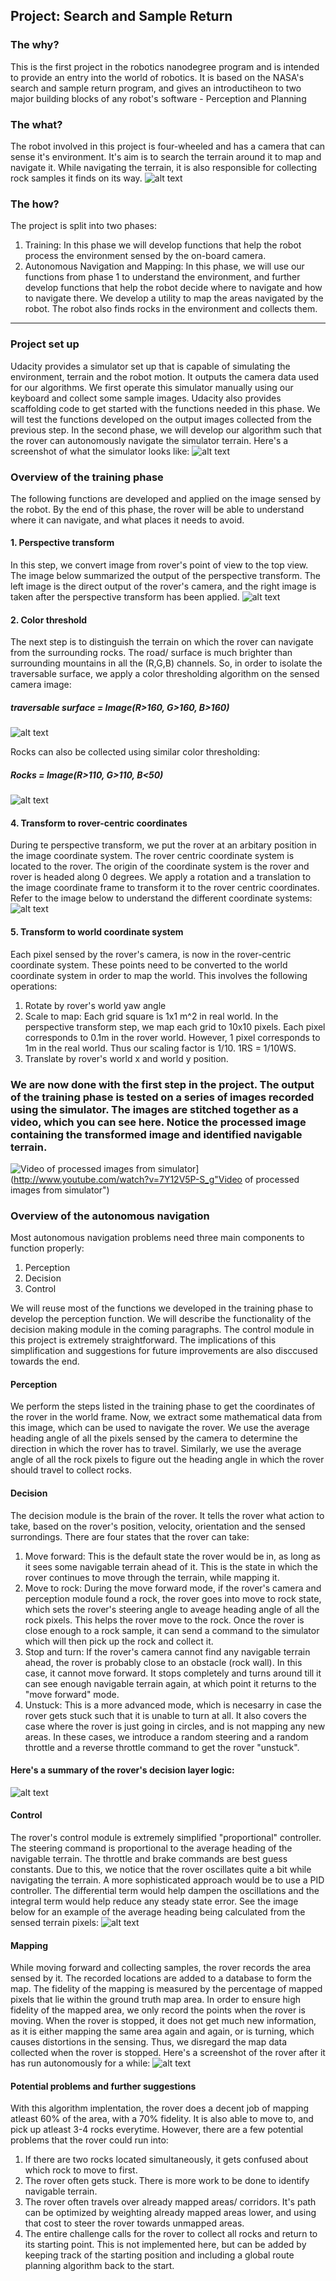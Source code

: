 [//]: # (Image References)

[imageRobot]: ./Pictures/imageRobot.jpg
[imageSimulator]: ./Pictures/imageSimulator.jpg
[imagePerspectiveTransform]: ./Pictures/imagePerspectiveTransform.png
[imageTerrain]: ./Pictures/imageTerrain.png
[imageRock]: ./Pictures/imageRock.png
[imageCoords]: ./Pictures/imageCoords.jpg
[imageDecisionTree]: ./Pictures/imageDecisionTree.jpg
[imageAverageHeading]: ./Pictures/imageAverageHeading.png
[imageMappedArea]: ./Pictures/imageMappedArea.png

## Project: Search and Sample Return
### The why? 
This is the first project in the robotics nanodegree program and is intended to provide an entry into the world of robotics. It is based on the NASA's search and sample return program, and gives an introductiheon to two major building blocks of any robot's software - Perception and Planning
### The what?
The robot involved in this project is four-wheeled and has a camera that can sense it's environment. It's aim is to search the terrain around it to map and navigate it. While navigating the terrain, it is also responsible for collecting rock samples it finds on its way. 
![alt text][imageRobot]
### The how?
The project is split into two phases:
1. Training: In this phase we will develop functions that help the robot process the environment sensed by the on-board camera.
2. Autonomous Navigation and Mapping: In this phase, we will use our functions from phase 1 to understand the environment, and further develop functions that help the robot decide where to navigate and how to navigate there. We develop a utility to map the areas navigated by the robot. The robot also finds rocks in the environment and collects them.

---

### Project set up
Udacity provides a simulator set up that is capable of simulating the environment, terrain and the robot motion. It outputs the camera data used for our algorithms. We first operate this simulator manually using our keyboard and collect some sample images. Udacity also provides scaffolding code to get started with the functions needed in this phase. We will test the functions developed on the output images collected from the previous step. In the second phase, we will develop our algorithm such that the rover can autonomously navigate the simulator terrain. Here's a screenshot of what the simulator looks like:
![alt text][imageSimulator]

### Overview of the training phase
The following functions are developed and applied on the image sensed by the robot. By the end of this phase, the rover will be able to understand where it can navigate, and what places it needs to avoid. 
#### 1. Perspective transform
In this step, we convert image from rover's point of view to the top view. The image below summarized the output of the perspective transform. The left image is the direct output of the rover's camera, and the right image is taken after the perspective transform has been applied.
![alt text][imagePerspectiveTransform]

#### 2. Color threshold
The next step is to distinguish the terrain on which the rover can navigate from the surrounding rocks. The road/ surface is much brighter than surrounding mountains in all the (R,G,B) channels. So, in order to isolate the traversable surface, we apply a color thresholding algorithm on the sensed camera image:
##### traversable surface = Image(R>160, G>160, B>160)
![alt text][imageTerrain]

Rocks can also be collected using similar color thresholding:
##### Rocks = Image(R>110, G>110, B<50)
![alt text][imageRock]

#### 4. Transform to rover-centric coordinates
During te perspective transform, we put the rover at an arbitary position in the image coordinate system. The rover centric coordinate system is located to the rover. The origin of the coordinate system is the rover and rover is headed along 0 degrees. We apply a rotation and a translation to the image coordinate frame to transform it to the rover centric coordinates. Refer to the image below to understand the different coordinate systems:
![alt text][imageCoords]

#### 5. Transform to world coordinate system
Each pixel sensed by the rover's camera, is now in the rover-centric coordinate system. These points need to be converted to the world coordinate system in order to map the world. This involves the following operations:
1. Rotate by rover's world yaw angle
2. Scale to map: Each grid square is 1x1 m^2 in real world. In the perspective transform step, we map each grid to 10x10 pixels. Each pixel corresponds to 0.1m in the rover world. However, 1 pixel corresponds to 1m in the real world. Thus our scaling factor is 1/10. 1RS = 1/10WS.
3. Translate by rover's world x and world y position.

### We are now done with the first step in the project. The output of the training phase is tested on a series of images recorded using the simulator. The images are stitched together as a video, which you can see here. Notice the processed image containing the transformed image and identified navigable terrain.

![Video of processed images from simulator](http://img.youtube.com/vi/7Y12V5P-S_g/0.jpg)](http://www.youtube.com/watch?v=7Y12V5P-S_g"Video of processed images from simulator")

### Overview of the autonomous navigation
Most autonomous navigation problems need three main components to function properly:
1. Perception
2. Decision
3. Control

We will reuse most of the functions we developed in the training phase to develop the perception function. We will describe the functionality of the decision making module in the coming paragraphs. The control module in this project is extremely straightforward. The implications of this simplification and suggestions for future improvements are also disccused towards the end.

#### Perception
We perform the steps listed in the training phase to get the coordinates of the rover in the world frame. Now, we extract some mathematical data from this image, which can be used to navigate the rover. We use the average heading angle of all the pixels sensed by the camera to determine the direction in which the rover has to travel. Similarly, we use the average angle of all the rock pixels to figure out the heading angle in which the rover should travel to collect rocks.

#### Decision
The decision module is the brain of the rover. It tells the rover what action to take, based on the rover's position, velocity, orientation and the sensed surrondings. There are four states that the rover can take:
1. Move forward: This is the default state the rover would be in, as long as it sees some navigable terrain ahead of it. This is the state in which the rover continues to move through the terrain, while mapping it.
2. Move to rock: During the move forward mode, if the rover's camera and perception module found a rock, the rover goes into move to rock state, which sets the rover's steering angle to aveage heading angle of all the rock pixels. This helps the rover move to the rock. Once the rover is close enough to a rock sample, it can send a command to the simulator which will then pick up the rock and collect it.
3. Stop and turn: If the rover's camera cannot find any navigable terrain ahead, the rover is probably close to an obstacle (rock wall). In this case, it cannot move forward. It stops completely and turns around till it can see enough navigable terrain again, at which point it returns to the "move forward" mode.
4. Unstuck: This is a more advanced mode, which is necesarry in case the rover gets stuck such that it is unable to turn at all. It also covers the case where the rover is just going in circles, and is not mapping any new areas. In these cases, we introduce a random steering and a random throttle and a reverse throttle command to get the rover "unstuck".

#### Here's a summary of the rover's decision layer logic:
![alt text][imageDecisionTree]

#### Control
The rover's control module is extremely simplified "proportional" controller. The steering command is proportional to the average heading of the navigable terrain. The throttle and brake commands are best guess constants. Due to this, we notice that the rover oscillates quite a bit while navigating the terrain. A more sophisticated approach would be to use a PID controller. The differential term would help dampen the oscillations and the integral term would help reduce any steady state error. See the image below for an example of the average heading being calculated from the sensed terrain pixels:
![alt text][imageAverageHeading]

#### Mapping
While moving forward and collecting samples, the rover records the area sensed by it. The recorded locations are added to a database to form the map. The fidelity of the mapping is measured by the percentage of mapped pixels that lie within the ground truth map area. In order to ensure high fidelity of the mapped area, we only record the points when the rover is moving. When the rover is stopped, it does not get much new information, as it is either mapping the same area again and again, or is turning, which causes distortions in the sensing. Thus, we disregard the map data collected when the rover is stopped. Here's a screenshot of the rover after it has run autonomously for a while:
![alt text][imageMappedArea]

#### Potential problems and further suggestions
With this algorithm implentation, the rover does a decent job of mapping atleast 60% of the area, with a 70% fidelity. It is also able to move to, and pick up atleast 3-4 rocks everytime. However, there are a few potential problems that the rover could run into:
1. If there are two rocks located simultaneously, it gets confused about which rock to move to first.
2. The rover often gets stuck. There is more work to be done to identify navigable terrain. 
3. The rover often travels over already mapped areas/ corridors. It's path can be optimized by weighting already mapped areas lower, and using that cost to steer the rover towards unmapped areas.
4. The entire challenge calls for the rover to collect all rocks and return to its starting point. This is not implemented here, but can be added by keeping track of the starting position and including a global route planning algorithm back to the start.
